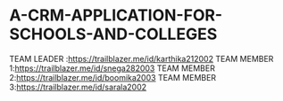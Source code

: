 # A-CRM-APPLICATION-FOR-SCHOOLS-AND-COLLEGES
TEAM LEADER :https://trailblazer.me/id/karthika212002
TEAM MEMBER 1:https://trailblazer.me/id/snega282003
TEAM MEMBER 2:https://trailblazer.me/id/boomika2003
TEAM MEMBER 3:https://trailblazer.me/id/sarala2002
